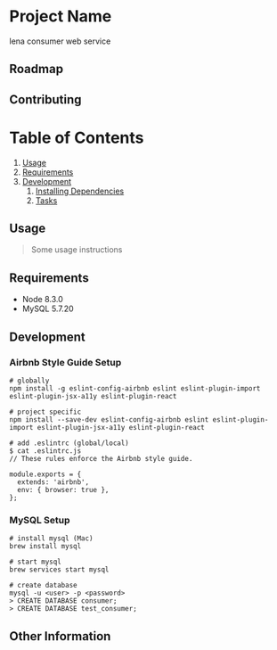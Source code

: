 # Project Name

lena consumer web service

## Roadmap


## Contributing


# Table of Contents

1. [Usage](#Usage)
1. [Requirements](#requirements)
1. [Development](#development)
    1. [Installing Dependencies](#installing-dependencies)
    1. [Tasks](#tasks)

## Usage

> Some usage instructions

## Requirements

- Node 8.3.0
- MySQL 5.7.20

## Development

### Airbnb Style Guide Setup
```
# globally
npm install -g eslint-config-airbnb eslint eslint-plugin-import eslint-plugin-jsx-a11y eslint-plugin-react

# project specific
npm install --save-dev eslint-config-airbnb eslint eslint-plugin-import eslint-plugin-jsx-a11y eslint-plugin-react

# add .eslintrc (global/local)
$ cat .eslintrc.js
// These rules enforce the Airbnb style guide.

module.exports = {
  extends: 'airbnb',
  env: { browser: true },
};
```

### MySQL Setup
```
# install mysql (Mac)
brew install mysql

# start mysql
brew services start mysql

# create database
mysql -u <user> -p <password>
> CREATE DATABASE consumer;
> CREATE DATABASE test_consumer;
```

## Other Information
